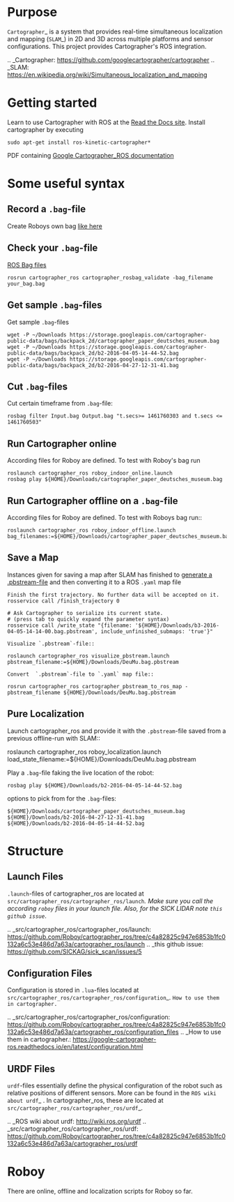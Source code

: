 # Purpose

`Cartographer`_ is a system that provides real-time simultaneous localization
and mapping (`SLAM`_) in 2D and 3D across multiple platforms and sensor
configurations. This project provides Cartographer's ROS integration.

.. _Cartographer: https://github.com/googlecartographer/cartographer
.. _SLAM: https://en.wikipedia.org/wiki/Simultaneous_localization_and_mapping

# Getting started
Learn to use Cartographer with ROS at the [Read the Docs site](https://google-cartographer-ros.readthedocs.io). Install cartographer by executing
```
sudo apt-get install ros-kinetic-cartographer*
```
PDF containing [Google Cartographer_ROS documentation](https://media.readthedocs.org/pdf/google-cartographer-ros/latest/google-cartographer-ros.pdf)

# Some useful syntax

## Record a  `.bag`-file

Create Roboys own bag [like here](https://google-cartographer-ros.readthedocs.io/en/latest/your_bag.html)

## Check your `.bag`-file

[ROS Bag files](http://wiki.ros.org/Bags)
```
rosrun cartographer_ros cartographer_rosbag_validate -bag_filename your_bag.bag
```

## Get sample `.bag`-files

Get sample `.bag`-files
```
wget -P ~/Downloads https://storage.googleapis.com/cartographer-public-data/bags/backpack_2d/cartographer_paper_deutsches_museum.bag
wget -P ~/Downloads https://storage.googleapis.com/cartographer-public-data/bags/backpack_2d/b2-2016-04-05-14-44-52.bag
wget -P ~/Downloads https://storage.googleapis.com/cartographer-public-data/bags/backpack_2d/b2-2016-04-27-12-31-41.bag
```

## Cut `.bag`-files

Cut certain timeframe from `.bag`-file: 

```
rosbag filter Input.bag Output.bag "t.secs>= 1461760303 and t.secs <= 1461760503"
````

## Run Cartographer online
According files for Roboy are defined. To test with Roboy's bag run
```
roslaunch cartographer_ros roboy_indoor_online.launch 
rosbag play ${HOME}/Downloads/cartographer_paper_deutsches_museum.bag
```

## Run Cartographer offline on a  `.bag`-file

According files for Roboy are defined. To test with Roboys bag run::

```
roslaunch cartographer_ros roboy_indoor_offline.launch bag_filenames:=${HOME}/Downloads/cartographer_paper_deutsches_museum.bag
```

## Save a Map 

Instances given for saving a map after SLAM has finished to [generate a .pbstream-file](https://github.com/googlecartographer/cartographer_ros/blob/master/docs/source/assets_writer.rst) and then converting it to a ROS `.yaml` map file  

```
Finish the first trajectory. No further data will be accepted on it.
rosservice call /finish_trajectory 0

# Ask Cartographer to serialize its current state.
# (press tab to quickly expand the parameter syntax)
rosservice call /write_state "{filename: '${HOME}/Downloads/b3-2016-04-05-14-14-00.bag.pbstream', include_unfinished_submaps: 'true'}"

Visualize `.pbstream`-file::

roslaunch cartographer_ros visualize_pbstream.launch pbstream_filename:=${HOME}/Downloads/DeuMu.bag.pbstream

Convert  `.pbstream`-file to `.yaml` map file::

rosrun cartographer_ros cartographer_pbstream_to_ros_map -pbstream_filename ${HOME}/Downloads/DeuMu.bag.pbstream
```

## Pure Localization

Launch cartographer_ros and provide it with the `.pbstream`-file saved from a previous offline-run with SLAM::

roslaunch cartographer_ros roboy_localization.launch load_state_filename:=${HOME}/Downloads/DeuMu.bag.pbstream

Play a `.bag`-file faking the live location of the robot:
```
rosbag play ${HOME}/Downloads/b2-2016-04-05-14-44-52.bag
```
options to pick from for the `.bag`-files:
```
${HOME}/Downloads/cartographer_paper_deutsches_museum.bag
${HOME}/Downloads/b2-2016-04-27-12-31-41.bag
${HOME}/Downloads/b2-2016-04-05-14-44-52.bag
```

# Structure

## Launch Files

`.launch`-files of cartographer_ros are located at `src/cartographer_ros/cartographer_ros/launch`_. Make sure you call the according `roboy` files in your launch file. Also, for the SICK LIDAR note `this github issue`_.

.. _src/cartographer_ros/cartographer_ros/launch: https://github.com/Roboy/cartographer_ros/tree/c4a82825c947e6853b1fc0132a6c53e486d7a63a/cartographer_ros/launch
.. _this github issue: https://github.com/SICKAG/sick_scan/issues/5

## Configuration Files

Configuration is stored in  `.lua`-files located at `src/cartographer_ros/cartographer_ros/configuration`_. `How to use them in cartographer.` 

.. _src/cartographer_ros/cartographer_ros/configuration: https://github.com/Roboy/cartographer_ros/tree/c4a82825c947e6853b1fc0132a6c53e486d7a63a/cartographer_ros/configuration_files
.. _How to use them in cartographer.: https://google-cartographer-ros.readthedocs.io/en/latest/configuration.html

## URDF Files

`urdf`-files essentially define the physical configuration of the robot such as relative positions of different sensors. More can be found in the `ROS wiki about urdf`_ .
In cartographer_ros, these are located at `src/cartographer_ros/cartographer_ros/urdf`_.

.. _ROS wiki about urdf: http://wiki.ros.org/urdf
.. _src/cartographer_ros/cartographer_ros/urdf: https://github.com/Roboy/cartographer_ros/tree/c4a82825c947e6853b1fc0132a6c53e486d7a63a/cartographer_ros/urdf

# Roboy

There are online, offline and localization scripts for Roboy so far.
